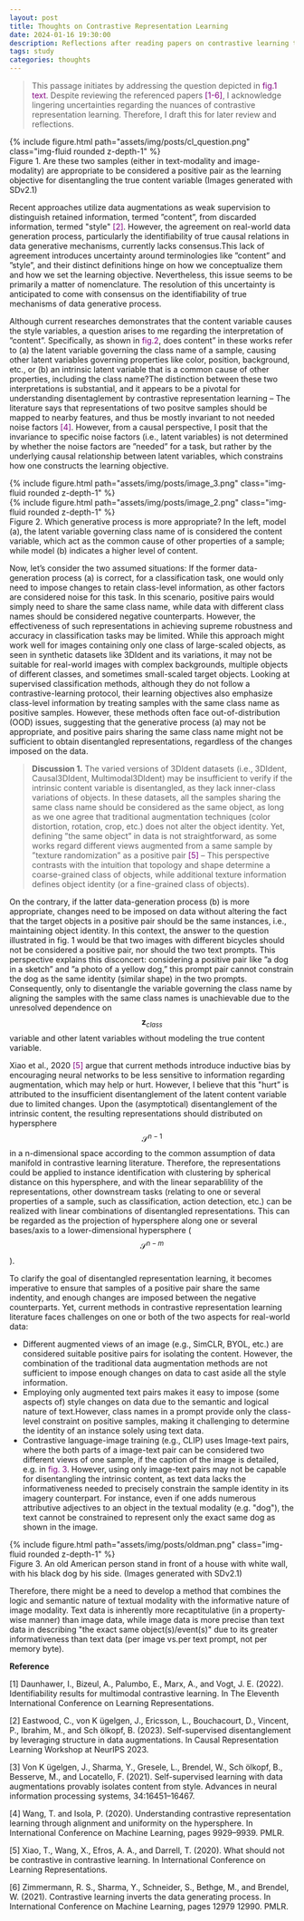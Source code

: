 ```yaml
---
layout: post
title: Thoughts on Contrastive Representation Learning
date: 2024-01-16 19:30:00
description: Reflections after reading papers on contrastive learning theory.
tags: study
categories: thoughts
---
```


> This passage initiates by addressing the question depicted in <span style="color:purple">fig.1 text</span>.  Despite reviewing the referenced papers <span style="color:purple">[1-6]</span>, I acknowledge lingering uncertainties regarding the nuances of contrastive representation learning. Therefore, I draft this for later review and reflections.
<div class="row mt-3">
    <div class="col-sm-6 mt-3 mt-md-0">
        {% include figure.html path="assets/img/posts/cl_question.png" class="img-fluid rounded z-depth-1" %}
    </div>
</div>
<div class="caption">
    Figure 1. Are these two samples (either in text-modality and image-modality) are appropriate to be considered a positive pair as the learning objective for disentangling the true content variable (Images generated with SDv2.1)
</div>

Recent approaches utilize data augmentations as weak supervision to distinguish retained information, termed ”content”, from discarded information, termed "style" <span style="color:purple">[2]</span>. However, the agreement on real-world data generation process, particularly the identifiability of true causal relations in data generative mechanisms, currently lacks consensus.This lack of agreement introduces uncertainty around terminologies like ”content” and ”style”, and their distinct definitions hinge on how we conceptualize them and how we set the learning objective. Nevertheless, this issue seems to be primarily a matter of nomenclature. The resolution of this uncertainty is anticipated to come with consensus on the identifiability of true mechanisms of data generative process.

Although current researches demonstrates that the content variable causes the style variables, a question arises to me regarding the interpretation of ”content”. Specifically, as shown in <span style="color:purple">fig.2</span>, does content” in these works refer to (a) the latent variable governing the class name of a sample, causing other latent variables governing properties like color, position, background, etc., or (b) an intrinsic latent variable that is a common cause of other properties, including the class name?The distinction between these two interpretations is substantial, and it appears to be a pivotal for understanding disentaglement by contrastive representation learning – The literature says that representations of two positve samples should be mapped to nearby features, and thus be mostly invariant to not needed noise factors <span style="color:purple">[4]</span>. However, from a causal perspective, I posit that the invariance to specific noise factors (i.e., latent variables) is not determined by whether the noise factors are ”needed” for a task, but rather by the underlying causal relationship between latent variables, which constrains how one constructs the learning objective.

<div class="row mt-3">
    <div class="col-sm mt-3 mt-md-0">
        {% include figure.html path="assets/img/posts/image_3.png" class="img-fluid rounded z-depth-1" %}
    </div>
    <div class="col-sm mt-3 mt-md-0">
        {% include figure.html path="assets/img/posts/image_2.png" class="img-fluid rounded z-depth-1" %}
    </div>
</div>
<div class="caption">
    Figure 2. Which generative process is more appropriate? In the left, model (a), the latent variable governing class name of is considered the content variable, which act as the common cause of other properties of a sample; while model (b) indicates a higher level of content.
</div>

Now, let’s consider the two assumed situations: If the former data-generation process (a) is correct, for a classification task, one would only need to impose changes to retain class-level information, as other factors are considered noise for this task. In this scenario, positive pairs would simply need to share the same class name, while data with different class names should be considered negative counterparts. However, the effectiveness of such representations in achieving supreme robustness and accuracy in classification tasks may be limited. While this approach might work well for images containing only one class of large-scaled objects, as seen in synthetic datasets like 3DIdent and its variations, it may not be suitable for real-world images with complex backgrounds, multiple objects of different classes, and sometimes small-scaled target objects. Looking at supervised classification methods, although they do not follow a contrastive-learning protocol, their learning objectives also emphasize class-level information by treating samples with the same class name as positive samples. However, these methods often face out-of-distribution (OOD) issues, suggesting that the generative process (a) may not be appropriate, and positive pairs sharing the same class name might not be sufficient to obtain disentangled representations, regardless of the changes imposed on the data.

>**Discussion 1.** The varied versions of 3DIdent datasets (i.e., 3DIdent, Causal3DIdent, Multimodal3DIdent) may be insufficient to verify if the intrinsic content variable is disentangled, as they lack inner-class variations of objects. In these datasets, all the samples sharing the same class name should be considered as the same object, as long as we one agree that traditional augmentation techniques (color distortion, rotation, crop, etc.) does not alter the object identity. Yet, defining ”the same object” in data is not straightforward, as some works regard different views augmented from a same sample by ”texture randomization” as a positive pair <span style="color:purple">[5]</span> – This perspective contrasts with the intuition that topology and shape determine a coarse-grained class of objects, while additional texture information defines object identity (or a fine-grained class of objects).

On the contrary, if the latter data-generation process (b) is more appropriate, changes need to be imposed on data without altering the fact that the target objects in a positive pair should be the same instances, i.e., maintaining object identity. In this context, the answer to the question illustrated in fig. 1 would be that two images with different bicycles should not be considered a positive pair, nor should the two text prompts. This perspective explains this disconcert: considering a positive pair like ”a dog in a sketch” and ”a photo of a yellow dog,” this prompt pair cannot constrain the dog as the same identity (similar shape) in the two prompts. Consequently, only to disentangle the 
variable governing the class name by aligning the samples with the same class names is unachievable due to the unresolved dependence on $$\mathbf{z}_{class}$$ variable and other latent variables without modeling the true content variable.

Xiao et al., 2020 <span style="color:purple">[5]</span> argue that current methods introduce inductive bias by encouraging neural networks to be less sensitive to information regarding augmentation, which may help or hurt. However, I believe that this "hurt” is attributed to the insufficient disentanglement of the latent content variable due to limited changes. Upon the (asymptotical) disentanglement of the intrinsic content, the resulting representations should distributed on hypersphere $$\mathcal{S}^{n-1}$$ in a n-dimensional space according to the common assumption of data manifold in contrastive learning literature. Therefore, the representations could be applied to instance identification with clustering by spherical distance on this hypersphere, and with the linear separablility of the representations, other downstream tasks (relating to one or several properties of a sample, such as classification, action detection, etc.) can be realized with linear combinations of disentangled representations. This can be regarded as the projection of hypersphere along one or several bases/axis to a lower-dimensional hypersphere ($$\mathcal{S}^{n-m}$$).

To clarify the goal of disentangled representation learning, it becomes imperative to ensure that samples of a positive pair share the same indentity, and enough changes are imposed between the negative counterparts. Yet, current methods in contrastive representation learning literature faces challenges on one or both of the two aspects for real-world data:

- Different augmented views of an image (e.g., SimCLR, BYOL, etc.) are considered suitable positive pairs for isolating the content. However, the combination of the traditional data augmentation methods are not sufficient to impose enough changes on data to cast aside all the style information.
- Employing only augmented text pairs makes it easy to impose (some aspects of) style changes on data due to the semantic and logical nature of text.However, class names in a prompt provide only the class-level constraint on positive samples, making it challenging to determine the identity of an instance solely using text data.
- Contrastive language-image training (e.g., CLIP) uses Image-text pairs, where the both parts of a image-text pair can be considered two different views of one sample, if the caption of the image is detailed, e.g. in <span style="color:purple">fig. 3</span>. However, using only image-text pairs may not be capable for disentangling the intrinsic content, as text data lacks the informativeness needed to precisely constrain the sample identity in its imagery counterpart. For instance, even if one adds numerous attributive adjectives to an object in the textual modality (e.g. "dog"), the text cannot be constrained to represent only the exact same dog as shown in the image.

<div class="row mt-3">
    <div class="col-sm-6 mt-3 mt-md-0">
        {% include figure.html path="assets/img/posts/oldman.png" class="img-fluid rounded z-depth-1" %}
    </div>
</div>
<div class="caption">
    Figure 3. An old American person stand in front of a house with white wall, with his black dog by his side. (Images generated with SDv2.1)
</div>

Therefore, there might be a need to develop a method that combines the logic and semantic nature of textual modality with the informative nature of image modality. Text data is inherently more recaptitulative (in a property-wise manner) than image data, while image data is more precise than text data in describing "the exact same object(s)/event(s)" due to its greater informativeness than text data (per image vs.per text prompt, not per memory byte).

**Reference**

[1] Daunhawer, I., Bizeul, A., Palumbo, E., Marx, A., and Vogt, J. E. (2022). Identifiability results for multimodal contrastive learning. In The Eleventh International Conference on Learning Representations.

[2] Eastwood, C., von K ̈ugelgen, J., Ericsson, L., Bouchacourt, D., Vincent, P., Ibrahim, M., and Sch ̈olkopf, B. (2023). Self-supervised disentanglement by leveraging structure in data augmentations. In Causal Representation Learning Workshop at NeurIPS 2023.

[3] Von K ̈ugelgen, J., Sharma, Y., Gresele, L., Brendel, W., Sch ̈olkopf, B., Besserve, M., and Locatello, F. (2021). Self-supervised learning with data augmentations provably isolates content from style. Advances in neural information processing systems, 34:16451–16467.

[4] Wang, T. and Isola, P. (2020). Understanding contrastive representation learning through alignment and uniformity on the hypersphere. In International Conference on Machine Learning, pages 9929–9939. PMLR.

[5] Xiao, T., Wang, X., Efros, A. A., and Darrell, T. (2020). What should not be contrastive in contrastive learning. In International Conference on Learning Representations.

[6] Zimmermann, R. S., Sharma, Y., Schneider, S., Bethge, M., and Brendel, W. (2021). Contrastive learning inverts the data generating process. In International Conference on Machine Learning, pages 12979 12990. PMLR.
